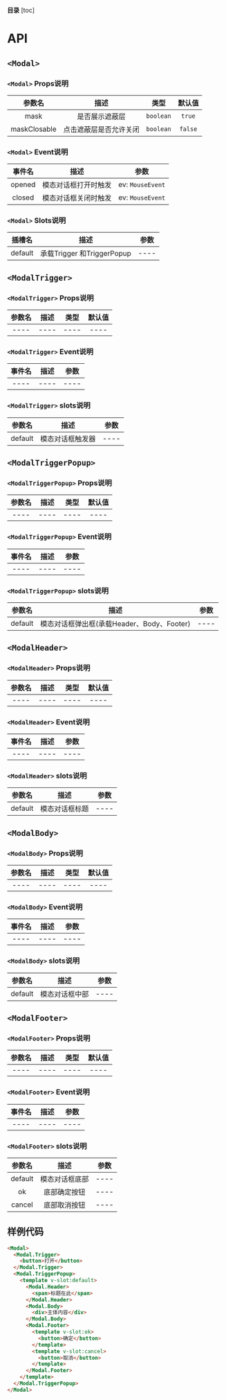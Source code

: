 **目录**
[toc]

# API

## `<Modal>`

### `<Modal>` Props说明

|    参数名    |          描述          |   类型    | 默认值  |
| :----------: | :--------------------: | :-------: | :-----: |
|     mask     |     是否展示遮蔽层     | `boolean` | `true`  |
| maskClosable | 点击遮蔽层是否允许关闭 | `boolean` | `false` |

### `<Modal>` Event说明

| 事件名 |         描述         |       参数       |
| :----: | :------------------: | :--------------: |
| opened | 模态对话框打开时触发 | ev: `MouseEvent` |
| closed | 模态对话框关闭时触发 | ev: `MouseEvent` |

### `<Modal>` Slots说明

| 插槽名  |            描述            | 参数 |
| :-----: | :------------------------: | :--: |
| default | 承载Trigger 和TriggerPopup | ---- |

## `<ModalTrigger>`

### `<ModalTrigger>` Props说明

| 参数名 | 描述 | 类型 | 默认值 |
| :----: | :--: | :--: | :----: |
|  ----  | ---- | ---- |  ----  |

### `<ModalTrigger>` Event说明

| 事件名 | 描述 | 参数 |
| :----: | :--: | :--: |
|  ----  | ---- | ---- |

### `<ModalTrigger>` slots说明

| 参数名  |       描述       | 参数 |
| :-----: | :--------------: | :--: |
| default | 模态对话框触发器 | ---- |

## `<ModalTriggerPopup>`

### `<ModalTriggerPopup>` Props说明

| 参数名 | 描述 | 类型 | 默认值 |
| :----: | :--: | :--: | :----: |
|  ----  | ---- | ---- |  ----  |

### `<ModalTriggerPopup>` Event说明

| 事件名 | 描述 | 参数 |
| :----: | :--: | :--: |
|  ----  | ---- | ---- |

### `<ModalTriggerPopup>` slots说明

| 参数名  |                    描述                    | 参数 |
| :-----: | :----------------------------------------: | :--: |
| default | 模态对话框弹出框(承载Header、Body、Footer) | ---- |

## `<ModalHeader>`

### `<ModalHeader>` Props说明

| 参数名 | 描述 | 类型 | 默认值 |
| :----: | :--: | :--: | :----: |
|  ----  | ---- | ---- |  ----  |

### `<ModalHeader>` Event说明

| 事件名 | 描述 | 参数 |
| :----: | :--: | :--: |
|  ----  | ---- | ---- |

### `<ModalHeader>` slots说明

| 参数名  |      描述      | 参数 |
| :-----: | :------------: | :--: |
| default | 模态对话框标题 | ---- |

## `<ModalBody>`

### `<ModalBody>` Props说明

| 参数名 | 描述 | 类型 | 默认值 |
| :----: | :--: | :--: | :----: |
|  ----  | ---- | ---- |  ----  |

### `<ModalBody>` Event说明

| 事件名 | 描述 | 参数 |
| :----: | :--: | :--: |
|  ----  | ---- | ---- |

### `<ModalBody>` slots说明

| 参数名  |      描述      | 参数 |
| :-----: | :------------: | :--: |
| default | 模态对话框中部 | ---- |

## `<ModalFooter>`

### `<ModalFooter>` Props说明

| 参数名 | 描述 | 类型 | 默认值 |
| :----: | :--: | :--: | :----: |
|  ----  | ---- | ---- |  ----  |

### `<ModalFooter>` Event说明

| 事件名 | 描述 | 参数 |
| :----: | :--: | :--: |
|  ----  | ---- | ---- |

### `<ModalFooter>` slots说明

| 参数名  |      描述      | 参数 |
| :-----: | :------------: | :--: |
| default | 模态对话框底部 | ---- |
|   ok    |  底部确定按钮  | ---- |
| cancel  |  底部取消按钮  | ---- |

## 样例代码

```html
<Modal>
  <Modal.Trigger>
    <button>打开</button>
  </Modal.Trigger>
  <Modal.TriggerPopup>
    <template v-slot:default>
      <Modal.Header>
        <span>标题在此</span>
      </Modal.Header>
      <Modal.Body>
        <div>主体内容</div>
      </Modal.Body>
      <Modal.Footer>
        <template v-slot:ok>
          <button>确定</button>
        </template>
        <template v-slot:cancel>
          <button>取消</button>
        </template>
      </Modal.Footer>
    </template>
  </Modal.TriggerPopup>
</Modal>
```
